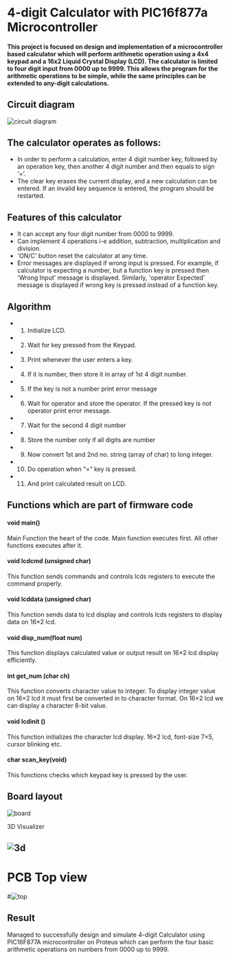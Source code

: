 # 4-digit Calculator with PIC16f877a Microcontroller

#### This project is focused on design and implementation of a microcontroller based calculator which will perform arithmetic operation using a 4x4 keypad and a 16x2 Liquid Crystal Display (LCD). The calculator is limited to four digit input from 0000 up to 9999. This allows the program for the arithmetic operations to be simple, while the same principles can be extended to any-digit calculations.

## Circuit diagram
![circuit diagram](https://user-images.githubusercontent.com/80765887/183245079-c0a67c32-d47d-4c6f-9cf1-1ab36d2992be.png)

## The calculator operates as follows:
- In order to perform a calculation, enter 4 digit number key, followed by an operation key, then another 4 digit number and then equals to sign ‘=’.
- The clear key erases the current display, and a new calculation can be entered. If an invalid key sequence is entered, the program should be restarted.

## Features of this calculator
- It can accept any four digit number from 0000 to 9999. 
- Can implement 4 operations i-e addition, subtraction, multiplication and division.
- 'ON/C' button reset the calculator at any time.
- Error messages are displayed if wrong input is pressed. For example, if calculator is expecting a number, but a function key is pressed then 'Wrong Input' message is displayed. Similarly, 'operator Expected’ message is displayed if wrong key is pressed instead of a function key.

## Algorithm
- 1.	Initialize LCD.
- 2.	Wait for key pressed from the Keypad.
- 3.	Print whenever the user enters a key.
- 4.	If it is number, then store it in array of 1st 4 digit number.
- 5.	If the key is not a number print error message
- 6.	Wait for operator and store the operator. If the pressed key is not operator print error message.
- 7.	Wait for the second  4 digit number
- 8.	Store the number only if all digits are number
- 9.	Now convert 1st and 2nd no. string (array of char) to long integer.
- 10.	Do operation when “=” key is pressed.
- 11.	And print calculated result on LCD.

## Functions which are part of firmware code
#### void main()
Main Function the heart of the code. Main function executes first. All other functions executes after it.
#### void lcdcmd  (unsigned char)
This function sends commands and controls lcds registers to execute the command properly.  
#### void lcddata (unsigned char)
This function sends data to lcd display and controls lcds registers to display data on 16×2 lcd.
#### void disp_num(float num)
This function displays calculated value or output result on 16×2 lcd display efficiently. 
#### int get_num  (char ch)
This function converts character value to integer. To display integer value on 16×2 lcd it must first be converted in to character format. On 16×2 lcd we can display a character 8-bit value.
#### void lcdinit ()
This function initializes the character lcd display. 16×2 lcd, font-size 7×5, cursor blinking etc.
#### char scan_key(void)
This functions checks which keypad key is pressed by the user.

## Board layout
![board](https://user-images.githubusercontent.com/80765887/183245264-8ef7cca0-0d3e-4227-bd3c-67e115d8744f.png)

3D Visualizer
## ![3d](https://user-images.githubusercontent.com/80765887/183245383-2fab2751-836a-4d1b-8efa-8c0b8b77b4c0.png)

# PCB Top view
#![top](https://user-images.githubusercontent.com/80765887/183245444-fdbc78da-e198-45c1-9bb9-e3ac980db40c.png)

## Result

Managed to successfully design and simulate 4-digit Calculator using PIC16F877A microcontroller on Proteus which can perform the four basic arithmetic operations on numbers from 0000 up to 9999.
